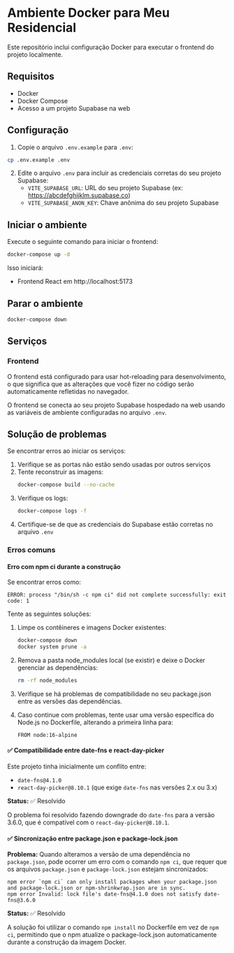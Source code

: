 # Ambiente Docker para Meu Residencial

Este repositório inclui configuração Docker para executar o frontend do projeto localmente.

## Requisitos

- Docker
- Docker Compose
- Acesso a um projeto Supabase na web

## Configuração

1. Copie o arquivo `.env.example` para `.env`:

```bash
cp .env.example .env
```

2. Edite o arquivo `.env` para incluir as credenciais corretas do seu projeto Supabase:
   - `VITE_SUPABASE_URL`: URL do seu projeto Supabase (ex: https://abcdefghijklm.supabase.co)
   - `VITE_SUPABASE_ANON_KEY`: Chave anônima do seu projeto Supabase

## Iniciar o ambiente

Execute o seguinte comando para iniciar o frontend:

```bash
docker-compose up -d
```

Isso iniciará:
- Frontend React em http://localhost:5173

## Parar o ambiente

```bash
docker-compose down
```

## Serviços

### Frontend

O frontend está configurado para usar hot-reloading para desenvolvimento, o que significa que as alterações que você fizer no código serão automaticamente refletidas no navegador.

O frontend se conecta ao seu projeto Supabase hospedado na web usando as variáveis de ambiente configuradas no arquivo `.env`.

## Solução de problemas

Se encontrar erros ao iniciar os serviços:

1. Verifique se as portas não estão sendo usadas por outros serviços
2. Tente reconstruir as imagens:
   ```bash
   docker-compose build --no-cache
   ```
3. Verifique os logs:
   ```bash
   docker-compose logs -f
   ```
4. Certifique-se de que as credenciais do Supabase estão corretas no arquivo `.env`

### Erros comuns

#### Erro com npm ci durante a construção

Se encontrar erros como:
```
ERROR: process "/bin/sh -c npm ci" did not complete successfully: exit code: 1
```

Tente as seguintes soluções:

1. Limpe os contêineres e imagens Docker existentes:
   ```bash
   docker-compose down
   docker system prune -a
   ```

2. Remova a pasta node_modules local (se existir) e deixe o Docker gerenciar as dependências:
   ```bash
   rm -rf node_modules
   ```

3. Verifique se há problemas de compatibilidade no seu package.json entre as versões das dependências.

4. Caso continue com problemas, tente usar uma versão específica do Node.js no Dockerfile, alterando a primeira linha para:
   ```
   FROM node:16-alpine
   ```

#### ✅ Compatibilidade entre date-fns e react-day-picker

Este projeto tinha inicialmente um conflito entre:
- `date-fns@4.1.0` 
- `react-day-picker@8.10.1` (que exige `date-fns` nas versões 2.x ou 3.x)

**Status:** ✅ Resolvido

O problema foi resolvido fazendo downgrade do `date-fns` para a versão 3.6.0, que é compatível com o `react-day-picker@8.10.1`.

#### ✅ Sincronização entre package.json e package-lock.json

**Problema:** Quando alteramos a versão de uma dependência no `package.json`, pode ocorrer um erro com o comando `npm ci`, que requer que os arquivos `package.json` e `package-lock.json` estejam sincronizados:

```
npm error `npm ci` can only install packages when your package.json and package-lock.json or npm-shrinkwrap.json are in sync.
npm error Invalid: lock file's date-fns@4.1.0 does not satisfy date-fns@3.6.0
```

**Status:** ✅ Resolvido

A solução foi utilizar o comando `npm install` no Dockerfile em vez de `npm ci`, permitindo que o npm atualize o package-lock.json automaticamente durante a construção da imagem Docker. 